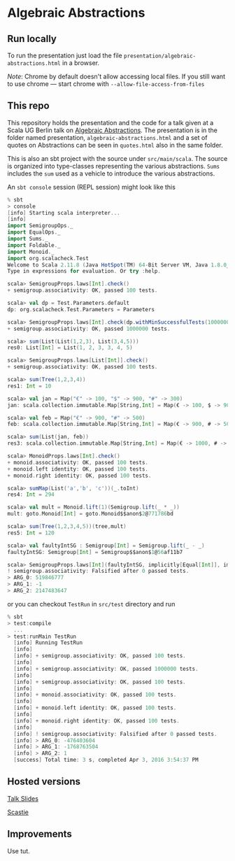 # Algebraic Abstractions

## Run locally

To run the presentation just load the file `presentation/algebraic-abstractions.html` in a browser.

*Note*: Chrome by default doesn't allow accessing local files. If you still want to use chrome &mdash; start chrome with `--allow-file-access-from-files`


## This repo

This repository holds the presentation and the code for a talk given at a Scala UG Berlin talk on  [Algebraic Abstractions](http://www.meetup.com/Scala-Berlin-Brandenburg/events/229456176/). The presentation is in the folder named presentation, `algebraic-abstractions.html` and a set of quotes on Abstractions can be seen in `quotes.html` also in the same folder.

This is also an sbt project with the source under `src/main/scala`. The source is organized into type-classes representing the various abstractions. `Sums` includes the `sum` used as a vehicle to introduce the various abstractions.

An `sbt console` session (REPL session) might look like this

```scala 
% sbt 
> console 
[info] Starting scala interpreter...
[info]
import SemigroupOps._
import EqualOps._
import Sums._
import Foldable._
import Monoid._
import org.scalacheck.Test
Welcome to Scala 2.11.8 (Java HotSpot(TM) 64-Bit Server VM, Java 1.8.0_51).
Type in expressions for evaluation. Or try :help.

scala> SemigroupProps.laws[Int].check()
+ semigroup.associativity: OK, passed 100 tests.

scala> val dp = Test.Parameters.default
dp: org.scalacheck.Test.Parameters = Parameters

scala> SemigroupProps.laws[Int].check(dp.withMinSuccessfulTests(1000000))
+ semigroup.associativity: OK, passed 1000000 tests.

scala> sum(List(List(1,2,3), List(3,4,5)))
res0: List[Int] = List(1, 2, 3, 3, 4, 5)

scala> SemigroupProps.laws[List[Int]].check()
+ semigroup.associativity: OK, passed 100 tests.

scala> sum(Tree(1,2,3,4))
res1: Int = 10

scala> val jan = Map("€" -> 100, "$" -> 900, "#" -> 300)
jan: scala.collection.immutable.Map[String,Int] = Map(€ -> 100, $ -> 900, # -> 300)

scala> val feb = Map("€" -> 900, "#" -> 500)
feb: scala.collection.immutable.Map[String,Int] = Map(€ -> 900, # -> 500)

scala> sum(List(jan, feb))
res3: scala.collection.immutable.Map[String,Int] = Map(€ -> 1000, # -> 800, $ -> 900)

scala> MonoidProps.laws[Int].check()
+ monoid.associativity: OK, passed 100 tests.
+ monoid.left identity: OK, passed 100 tests.
+ monoid.right identity: OK, passed 100 tests.

scala> sumMap(List('a','b', 'c'))(_.toInt)
res4: Int = 294

scala> val mult = Monoid.lift(1)(Semigroup.lift(_ * _))
mult: goto.Monoid[Int] = goto.Monoid$$anon$2@771786bd

scala> sum(Tree(1,2,3,4,5))(tree,mult)
res5: Int = 120

scala> val faultyIntSG : Semigroup[Int] = Semigroup.lift(_ - _)
faultyIntSG: Semigroup[Int] = Semigroup$$anon$1@56af11b7

scala> SemigroupProps.laws[Int](faultyIntSG, implicitly[Equal[Int]], implicitly[org.scalacheck.Arbitrary[Int]]).check()
! semigroup.associativity: Falsified after 0 passed tests.
> ARG_0: 519846777
> ARG_1: -1
> ARG_2: 2147483647
```

or you can checkout `TestRun` in `src/test` directory and run

```scala
% sbt
> test:compile
  ...
> test:runMain TestRun
  [info] Running TestRun
  [info]
  [info] + semigroup.associativity: OK, passed 100 tests.
  [info]
  [info] + semigroup.associativity: OK, passed 1000000 tests.
  [info]
  [info] + semigroup.associativity: OK, passed 100 tests.
  [info]
  [info] + monoid.associativity: OK, passed 100 tests.
  [info]
  [info] + monoid.left identity: OK, passed 100 tests.
  [info]
  [info] + monoid.right identity: OK, passed 100 tests.
  [info]
  [info] ! semigroup.associativity: Falsified after 0 passed tests.
  [info] > ARG_0: -476403604
  [info] > ARG_1: -1768763504
  [info] > ARG_2: 1
  [success] Total time: 3 s, completed Apr 3, 2016 3:54:37 PM
```

## Hosted versions

[Talk Slides](http://piyush.purang.net/abstr/abstractions.html#1) 

[Scastie](https://scastie.scala-lang.org/zX0s4LbwSwC69qvrhQYTbQ)


## Improvements

Use tut.



